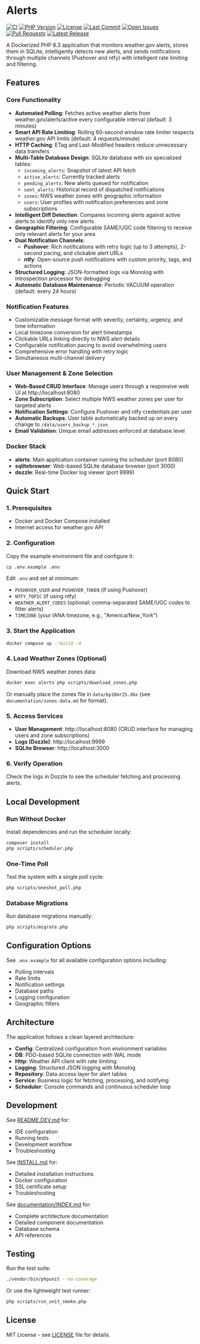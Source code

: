 # Alerts

<!-- Badges -->
[![CI](https://github.com/k9barry/alerts/actions/workflows/ci.yml/badge.svg)](https://github.com/k9barry/alerts/actions/workflows/ci.yml)
[![PHP Version](https://img.shields.io/badge/php-8.3-blue.svg)](https://www.php.net/releases/8.3/)
[![License](https://img.shields.io/github/license/k9barry/alerts)](https://github.com/k9barry/alerts/blob/main/LICENSE)
[![Last Commit](https://img.shields.io/github/last-commit/k9barry/alerts/main)](https://github.com/k9barry/alerts/commits/main)
[![Open Issues](https://img.shields.io/github/issues/k9barry/alerts)](https://github.com/k9barry/alerts/issues)
[![Pull Requests](https://img.shields.io/github/issues-pr/k9barry/alerts)](https://github.com/k9barry/alerts/pulls)
[![Latest Release](https://img.shields.io/github/v/release/k9barry/alerts?include_prereleases)](https://github.com/k9barry/alerts/releases)

A Dockerized PHP 8.3 application that monitors weather.gov alerts, stores them in SQLite, intelligently detects new alerts, and sends notifications through multiple channels (Pushover and ntfy) with intelligent rate limiting and filtering.

## Features

### Core Functionality
- **Automated Polling**: Fetches active weather alerts from weather.gov/alerts/active every configurable interval (default: 3 minutes)
- **Smart API Rate Limiting**: Rolling 60-second window rate limiter respects weather.gov API limits (default: 4 requests/minute)
- **HTTP Caching**: ETag and Last-Modified headers reduce unnecessary data transfers
- **Multi-Table Database Design**: SQLite database with six specialized tables:
  - `incoming_alerts`: Snapshot of latest API fetch
  - `active_alerts`: Currently tracked alerts
  - `pending_alerts`: New alerts queued for notification
  - `sent_alerts`: Historical record of dispatched notifications
  - `zones`: NWS weather zones with geographic information
  - `users`: User profiles with notification preferences and zone subscriptions
- **Intelligent Diff Detection**: Compares incoming alerts against active alerts to identify only new alerts
- **Geographic Filtering**: Configurable SAME/UGC code filtering to receive only relevant alerts for your area
- **Dual Notification Channels**:
  - **Pushover**: Rich notifications with retry logic (up to 3 attempts), 2-second pacing, and clickable alert URLs
  - **ntfy**: Open-source push notifications with custom priority, tags, and actions
- **Structured Logging**: JSON-formatted logs via Monolog with introspection processor for debugging
- **Automatic Database Maintenance**: Periodic VACUUM operation (default: every 24 hours)

### Notification Features
- Customizable message format with severity, certainty, urgency, and time information
- Local timezone conversion for alert timestamps
- Clickable URLs linking directly to NWS alert details
- Configurable notification pacing to avoid overwhelming users
- Comprehensive error handling with retry logic
- Simultaneous multi-channel delivery

### User Management & Zone Selection
- **Web-Based CRUD Interface**: Manage users through a responsive web UI at http://localhost:8080
- **Zone Subscription**: Select multiple NWS weather zones per user for targeted alerts
- **Notification Settings**: Configure Pushover and ntfy credentials per user
- **Automatic Backups**: User table automatically backed up on every change to `/data/users_backup_*.json`
- **Email Validation**: Unique email addresses enforced at database level

### Docker Stack
- **alerts**: Main application container running the scheduler (port 8080)
- **sqlitebrowser**: Web-based SQLite database browser (port 3000)
- **dozzle**: Real-time Docker log viewer (port 9999)

## Quick Start

### 1. Prerequisites
- Docker and Docker Compose installed
- Internet access for weather.gov API

### 2. Configuration
Copy the example environment file and configure it:
```sh
cp .env.example .env
```

Edit `.env` and set at minimum:
- `PUSHOVER_USER` and `PUSHOVER_TOKEN` (if using Pushover)
- `NTFY_TOPIC` (if using ntfy)
- `WEATHER_ALERT_CODES` (optional: comma-separated SAME/UGC codes to filter alerts)
- `TIMEZONE` (your IANA timezone, e.g., "America/New_York")

### 3. Start the Application
```sh
docker compose up --build -d
```

### 4. Load Weather Zones (Optional)
Download NWS weather zones data:
```sh
docker exec alerts php scripts/download_zones.php
```

Or manually place the zones file in `data/bp18mr25.dbx` (see `documentation/zones-data.md` for format).

### 5. Access Services
- **User Management**: http://localhost:8080 (CRUD interface for managing users and zone subscriptions)
- **Logs (Dozzle)**: http://localhost:9999
- **SQLite Browser**: http://localhost:3000

### 6. Verify Operation
Check the logs in Dozzle to see the scheduler fetching and processing alerts.

## Local Development

### Run Without Docker
Install dependencies and run the scheduler locally:
```sh
composer install
php scripts/scheduler.php
```

### One-Time Poll
Test the system with a single poll cycle:
```sh
php scripts/oneshot_poll.php
```

### Database Migrations
Run database migrations manually:
```sh
php scripts/migrate.php
```

## Configuration Options

See `.env.example` for all available configuration options including:
- Polling intervals
- Rate limits
- Notification settings
- Database paths
- Logging configuration
- Geographic filters

## Architecture

The application follows a clean layered architecture:
- **Config**: Centralized configuration from environment variables
- **DB**: PDO-based SQLite connection with WAL mode
- **Http**: Weather API client with rate limiting
- **Logging**: Structured JSON logging with Monolog
- **Repository**: Data access layer for alert tables
- **Service**: Business logic for fetching, processing, and notifying
- **Scheduler**: Console commands and continuous scheduler loop

## Development

See [README.DEV.md](README.DEV.md) for:
- IDE configuration
- Running tests
- Development workflow
- Troubleshooting

See [INSTALL.md](INSTALL.md) for:
- Detailed installation instructions
- Docker configuration
- SSL certificate setup
- Troubleshooting

See [documentation/INDEX.md](documentation/INDEX.md) for:
- Complete architecture documentation
- Detailed component documentation
- Database schema
- API references

## Testing

Run the test suite:
```sh
./vendor/bin/phpunit --no-coverage
```

Or use the lightweight test runner:
```sh
php scripts/run_unit_smoke.php
```

## License

MIT License - see [LICENSE](LICENSE) file for details.
